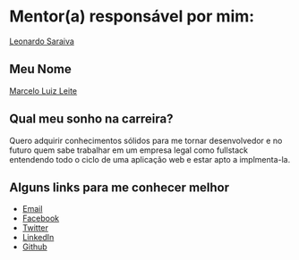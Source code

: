 # Mentor(a) responsável por mim:

[Leonardo Saraiva](/profiles/mentors/profiles/leonardo_saraiva.md)

## Meu Nome

[Marcelo Luiz Leite](/https://www.linkedin.com/in/marceloluizleite/)

## Qual meu sonho na carreira?

Quero adquirir conhecimentos sólidos para me tornar desenvolvedor e no futuro
quem sabe trabalhar em um empresa legal como fullstack entendendo todo o ciclo de uma aplicação web e estar
apto a implmenta-la.

## Alguns links para me conhecer melhor

- [Email](marceloluiz.developer@gmail.com)
- [Facebook](https://www.facebook.com/marcelo.luiz.1426)
- [Twitter](https://twitter.com/marceloluiz86)
- [LinkedIn](https://br.linkedin.com/in/marceloluizleite)
- [Github](https://github.com/marceloluizleite)
